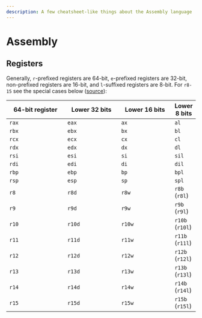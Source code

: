 ```yaml
---
description: A few cheatsheet-like things about the Assembly language
---
```


# Assembly

## Registers

Generally, `r`-prefixed registers are 64-bit, `e`-prefixed registers are 32-bit, non-prefixed registers are 16-bit, and `l`-suffixed registers are 8-bit. For `r8-15` see the special cases below ([source](https://stackoverflow.com/a/20637866/10508498)):

<table><thead><tr><th width="203">64-bit register</th><th width="192">Lower 32 bits</th><th width="190">Lower 16 bits</th><th>Lower 8 bits</th></tr></thead><tbody><tr><td><code>rax</code></td><td><code>eax</code></td><td><code>ax</code></td><td><code>al</code></td></tr><tr><td><code>rbx</code></td><td><code>ebx</code></td><td><code>bx</code></td><td><code>bl</code></td></tr><tr><td><code>rcx</code></td><td><code>ecx</code></td><td><code>cx</code></td><td><code>cl</code></td></tr><tr><td><code>rdx</code></td><td><code>edx</code></td><td><code>dx</code></td><td><code>dl</code></td></tr><tr><td><code>rsi</code></td><td><code>esi</code></td><td><code>si</code></td><td><code>sil</code></td></tr><tr><td><code>rdi</code></td><td><code>edi</code></td><td><code>di</code></td><td><code>dil</code></td></tr><tr><td><code>rbp</code></td><td><code>ebp</code></td><td><code>bp</code></td><td><code>bpl</code></td></tr><tr><td><code>rsp</code></td><td><code>esp</code></td><td><code>sp</code></td><td><code>spl</code></td></tr><tr><td><code>r8</code></td><td><code>r8d</code></td><td><code>r8w</code></td><td><code>r8b</code> (<code>r8l</code>)</td></tr><tr><td><code>r9</code></td><td><code>r9d</code></td><td><code>r9w</code></td><td><code>r9b</code> (<code>r9l</code>)</td></tr><tr><td><code>r10</code></td><td><code>r10d</code></td><td><code>r10w</code></td><td><code>r10b</code> (<code>r10l</code>)</td></tr><tr><td><code>r11</code></td><td><code>r11d</code></td><td><code>r11w</code></td><td><code>r11b</code> (<code>r11l</code>)</td></tr><tr><td><code>r12</code></td><td><code>r12d</code></td><td><code>r12w</code></td><td><code>r12b</code> (<code>r12l</code>)</td></tr><tr><td><code>r13</code></td><td><code>r13d</code></td><td><code>r13w</code></td><td><code>r13b</code> (<code>r13l</code>)</td></tr><tr><td><code>r14</code></td><td><code>r14d</code></td><td><code>r14w</code></td><td><code>r14b</code> (<code>r14l</code>)</td></tr><tr><td><code>r15</code></td><td><code>r15d</code></td><td><code>r15w</code></td><td><code>r15b</code> (<code>r15l</code>)</td></tr></tbody></table>
